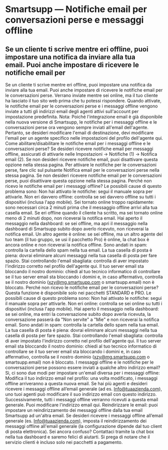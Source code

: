 # Smartsupp — Notifiche email per conversazioni perse e messaggi offline
## Se un cliente ti scrive mentre eri offline, puoi impostare una notifica da inviare alla tua email. Puoi anche impostare di ricevere le notifiche email per 
Se un cliente ti scrive mentre eri offline, puoi impostare una notifica da inviare alla tua email. Puoi anche impostare di ricevere le notifiche email per le conversazioni perse. Verrano inviate mentre sei online, ma il tuo cliente ha lasciato il tuo sito web prima che tu potessi rispondere.
Quando attivate, le notifiche email per le conversazioni perse e i messaggi offline vengono inviate a tutti gli indirizzi email degli agenti attivi sull'account per impostazione predefinita.
Nota: Poiché l'integrazione email è già disponibile nella nuova versione di Smartsupp, le notifiche per i messaggi offline e le conversazioni perse ora vengono sempre inviati all'email dell'agente. Pertanto, se desideri modificare l'email di destinazione, devi modificare l'email per un agente specifico nelle impostazioni del profilo dell'agente qui.
Come abilitare/disabilitare le notifiche email per i messaggi offline e le conversazioni perse?
Se desideri ricevere notifiche email per messaggi offline, assicurati di attivarle nelle Impostazioni → Notifiche (1) → Notifica email (2). Se non desideri ricevere notifiche email, puoi disattivare questa opzione nella stessa pagina.
Per attivare le notifiche per le conversazioni perse, fare clic sul pulsante Notifica email per le conversazioni perse nella stessa pagina. Se non desideri ricevere notifiche email per le conversazioni perse, puoi disattivare questa opzione nella stessa pagina.
Perché non ricevo le notifiche email per i messaggi offline?
Le possibili cause di questo problema sono:
Non hai attivato le notifiche: segui il manuale sopra per attivarle.
Non eri davvero offline: controlla se sei davvero offline su tutti i dispositivi (inclusa l'app mobile).
Sei tornato online troppo rapidamente: sono necessari circa 2 minuti prima che il messaggio offline arrivi alla tua casella email. Se eri offline quando il cliente ha scritto, ma sei tornato online meno di 2 minuti dopo, non riceverai la notifica email.
Hai aperto il messaggio nella dashboard: se sei offline, ma apri il messaggio nella dashboard di Smartsupp subito dopo averlo ricevuto, non riceverai la notifica email.
Un altro agente è online: se sei offline, ma un altro agente del tuo team (il tuo gruppo, se usi il pacchetto Pro) è online, la chat box è ancora online e non riceverai la notifica offline.
Sono andati in spam: controlla la cartella dello spam nella tua email.
La tua casella di posta è piena: dovrai eliminare alcuni messaggi nella tua casella di posta per fare spazio.
Stai controllando l'email sbagliata: controlla di aver impostato l'indirizzo corretto nel profilo dell'agente qui.
Il tuo server email sta bloccando il nostro dominio: chiedi al tuo tecnico informatico di controllare se il tuo server email sta bloccando i domini e, in caso affermativo, controlla se il nostro dominio (xzy@mg.smartsupp.com o smartsupp.email) non è bloccato.
Perché non ricevo le notifiche email per le conversazioni perse?
Questa funzione è disponibile solo nei pacchetti STANDARD e PRO.
Le possibili cause di questo problema sono:
Non hai attivato le notifiche: segui il manuale sopra per attivarle.
Non eri online: controlla se sei online su tutti i dispositivi (inclusa l'app mobile).
Hai aperto il messaggio nella dashboard: se sei online, ma entri la conversazione subito dopo averla ricevuta, la conversazione passerà da "Non servite" a "Mie" e non riceverai la notifica email.
Sono andati in spam: controlla la cartella dello spam nella tua email.
La tua casella di posta è piena: dovrai eliminare alcuni messaggi nella tua casella di posta per fare spazio.
Stai controllando l'email sbagliata: controlla di aver impostato l'indirizzo corretto nel profilo dell'agente qui.
Il tuo server email sta bloccando il nostro dominio: chiedi al tuo tecnico informatico di controllare se il tuo server email sta bloccando i domini e, in caso affermativo, controlla se il nostro dominio (xzy@mg.smartsupp.com o smartsupp.email) non è bloccato.
I messaggi offline e le notifiche per le conversazioni perse possono essere inviati a qualche altro indirizzo email?
Sì, ci sono due modi per impostare un'email diversa per i messaggi offline:
Modifica il tuo indirizzo email nel profilo: una volta modificato, i messaggi offline arriveranno a questa nuova email. Se hai più agenti e desideri ricevere i messaggi offline all’email generale (ad es. Info@tuaazienda.com), uno tuoi agenti può modificare il suo indirizzo email con questo indirizzo. Successivamente, tutti i messaggi offline verranno ricevuti a questa email generale. Puoi modificare l'indirizzo email qui.
Reindirizzare le email: puoi impostare un reindirizzamento dei messaggi offline dalla tua email Smartsupp ad un'altra email. Se desideri ricevere i messaggi offline all’email generale (es. Info@tuaazienda.com), imposta il reindirizzamento dei messaggi offline all'email generale (la configurazione dipende dal tuo client di posta elettronica).
Sei ancora confuso? Contattaci tramite la chat box nella tua dashboard e saremo felici di aiutarti. Si prega di notare che il servizio clienti è incluso solo nei pacchetti a pagamento.

